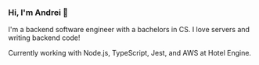 ### Hi, I'm Andrei 👋
I'm a backend software engineer with a bachelors in CS. I love servers and writing backend code! 

Currently working with Node.js, TypeScript, Jest, and AWS at Hotel Engine.
